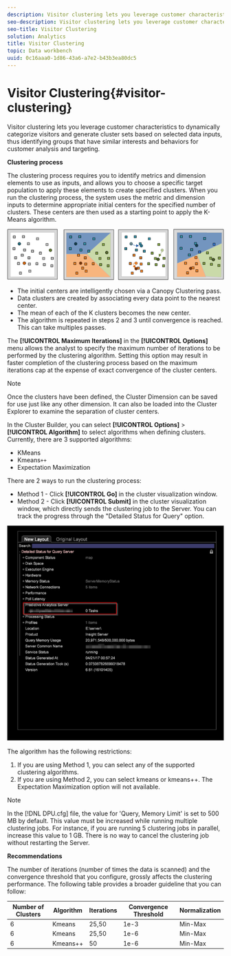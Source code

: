 ```yaml
---
description: Visitor clustering lets you leverage customer characteristics to dynamically categorize visitors and generate cluster sets based on selected data inputs, thus identifying groups that have similar interests and behaviors for customer analysis and targeting.
seo-description: Visitor clustering lets you leverage customer characteristics to dynamically categorize visitors and generate cluster sets based on selected data inputs, thus identifying groups that have similar interests and behaviors for customer analysis and targeting.
seo-title: Visitor Clustering
solution: Analytics
title: Visitor Clustering
topic: Data workbench
uuid: 0c16aaa0-1d86-43a6-a7e2-b43b3ea80dc5
---
```


# Visitor Clustering{#visitor-clustering}

Visitor clustering lets you leverage customer characteristics to dynamically categorize visitors and generate cluster sets based on selected data inputs, thus identifying groups that have similar interests and behaviors for customer analysis and targeting.

 **Clustering process**

The clustering process requires you to identify metrics and dimension elements to use as inputs, and allows you to choose a specific target population to apply these elements to create specified clusters. When you run the clustering process, the system uses the metric and dimension inputs to determine appropriate initial centers for the specified number of clusters. These centers are then used as a starting point to apply the K-Means algorithm. 

![](assets/K_algorithm.png)

* The initial centers are intelligently chosen via a Canopy Clustering pass.
* Data clusters are created by associating every data point to the nearest center.
* The mean of each of the K clusters becomes the new center.
* The algorithm is repeated in steps 2 and 3 until convergence is reached. This can take multiples passes.

The **[!UICONTROL Maximum Iterations]** in the **[!UICONTROL Options]** menu allows the analyst to specify the maximum number of iterations to be performed by the clustering algorithm. Setting this option may result in faster completion of the clustering process based on the maximum iterations cap at the expense of exact convergence of the cluster centers.

>[!NOTE]
>
>Once the clusters have been defined, the Cluster Dimension can be saved for use just like any other dimension. It can also be loaded into the Cluster Explorer to examine the separation of cluster centers.

In the Cluster Builder, you can select **[!UICONTROL Options]** > **[!UICONTROL Algorithm]** to select algorithms when defining clusters. Currently, there are 3 supported algorithms:

* KMeans 
* Kmeans`++` 
* Expectation Maximization

There are 2 ways to run the clustering process:

* Method 1 - Click **[!UICONTROL Go]** in the cluster visualization window. 
* Method 2 - Click **[!UICONTROL Submit]** in the cluster visualization window, which directly sends the clustering job to the Server. You can track the progress through the "Detailed Status for Query" option.

![](assets/dwb_visitorclustering.png)

The algorithm has the following restrictions:

1. If you are using Method 1, you can select any of the supported clustering algorithms. 
1. If you are using Method 2, you can select kmeans or kmeans++. The Expectation Maximization option will not available.

>[!NOTE]
>
>In the [!DNL DPU.cfg] file, the value for 'Query, Memory Limit' is set to 500 MB by default. This value must be increased while running multiple clustering jobs. For instance, if you are running 5 clustering jobs in parallel, increase this value to 1 GB. There is no way to cancel the clustering job without restarting the Server.

**Recommendations**

The number of iterations (number of times the data is scanned) and the convergence threshold that you configure, grossly affects the clustering performance. The following table provides a broader guideline that you can follow:

|  Number of Clusters  | Algorithm  | Iterations  | Convergence Threshold  | Normalization  |
|---|---|---|---|---|
|  6  | Kmeans  | 25,50  | 1e-3  | Min-Max  |
|  6  | Kmeans  | 25,50  | 1e-6  | Min-Max  |
|  6  | Kmeans++  | 50  | 1e-6  | Min-Max  |
